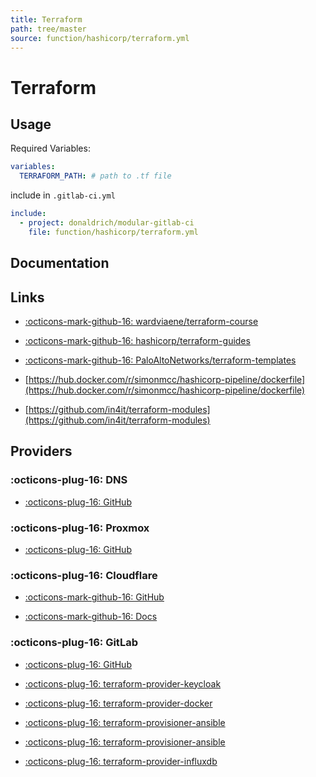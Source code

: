 ```yaml
---
title: Terraform
path: tree/master
source: function/hashicorp/terraform.yml
---
```


# Terraform

## Usage

Required Variables:

```yaml
variables:
  TERRAFORM_PATH: # path to .tf file
```

include in `.gitlab-ci.yml`

```yaml
include:
  - project: donaldrich/modular-gitlab-ci
    file: function/hashicorp/terraform.yml
```

## Documentation

## Links

- [:octicons-mark-github-16: wardviaene/terraform-course](https://github.com/wardviaene/terraform-course)

- [:octicons-mark-github-16: hashicorp/terraform-guides](https://github.com/hashicorp/terraform-guides)

- [:octicons-mark-github-16: PaloAltoNetworks/terraform-templates](https://github.com/PaloAltoNetworks/terraform-templates)

- [https://hub.docker.com/r/simonmcc/hashicorp-pipeline/dockerfile](https://hub.docker.com/r/simonmcc/hashicorp-pipeline/dockerfile)

- [https://github.com/in4it/terraform-modules](https://github.com/in4it/terraform-modules)

## Providers

### :octicons-plug-16: DNS

- [:octicons-plug-16: GitHub](https://github.com/hashicorp/terraform-provider-dns)

### :octicons-plug-16: Proxmox

- [:octicons-plug-16: GitHub](https://github.com/Telmate/terraform-provider-proxmox)

### :octicons-plug-16: Cloudflare

- [:octicons-mark-github-16: GitHub](https://github.com/cloudflare/terraform-provider-cloudflare)

- [:octicons-mark-github-16: Docs](https://registry.terraform.io/providers/cloudflare/cloudflare/latest/docs)

### :octicons-plug-16: GitLab

- [:octicons-plug-16: GitHub](https://github.com/terraform-providers/terraform-provider-gitlab)

- [:octicons-plug-16: terraform-provider-keycloak](https://github.com/mrparkers/terraform-provider-keycloak)

- [:octicons-plug-16: terraform-provider-docker](https://github.com/terraform-providers/terraform-provider-docker)

- [:octicons-plug-16: terraform-provisioner-ansible](https://github.com/radekg/terraform-provisioner-ansible)

- [:octicons-plug-16: terraform-provisioner-ansible](https://github.com/jonmorehouse/terraform-provisioner-ansible)

- [:octicons-plug-16: terraform-provider-influxdb](https://github.com/terraform-providers/terraform-provider-influxdb)
